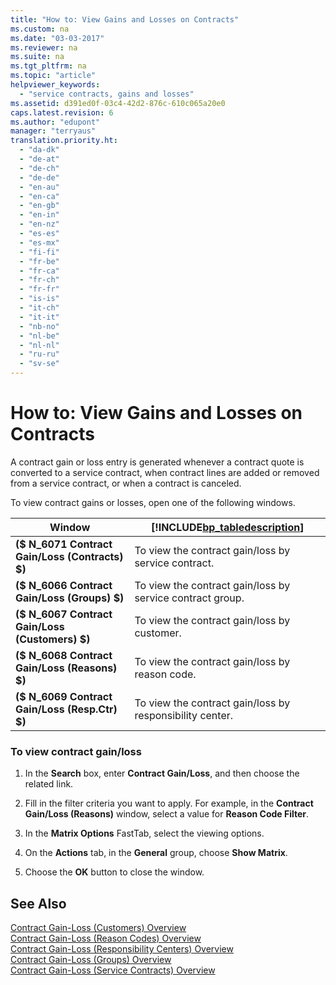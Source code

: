 ```yaml
---
title: "How to: View Gains and Losses on Contracts"
ms.custom: na
ms.date: "03-03-2017"
ms.reviewer: na
ms.suite: na
ms.tgt_pltfrm: na
ms.topic: "article"
helpviewer_keywords: 
  - "service contracts, gains and losses"
ms.assetid: d391ed0f-03c4-42d2-876c-610c065a20e0
caps.latest.revision: 6
ms.author: "edupont"
manager: "terryaus"
translation.priority.ht: 
  - "da-dk"
  - "de-at"
  - "de-ch"
  - "de-de"
  - "en-au"
  - "en-ca"
  - "en-gb"
  - "en-in"
  - "en-nz"
  - "es-es"
  - "es-mx"
  - "fi-fi"
  - "fr-be"
  - "fr-ca"
  - "fr-ch"
  - "fr-fr"
  - "is-is"
  - "it-ch"
  - "it-it"
  - "nb-no"
  - "nl-be"
  - "nl-nl"
  - "ru-ru"
  - "sv-se"
---
```

# How to: View Gains and Losses on Contracts
A contract gain or loss entry is generated whenever a contract quote is converted to a service contract, when contract lines are added or removed from a service contract, or when a contract is canceled.  
  
 To view contract gains or losses, open one of the following windows.  
  
|**Window**|[!INCLUDE[bp_tabledescription](../ApplicationDesign/includes/bp_tabledescription_md.md)]|  
|----------------|---------------------------------------|  
|**\($ N\_6071 Contract Gain\/Loss \(Contracts\) $\)**|To view the contract gain\/loss by service contract.|  
|**\($ N\_6066 Contract Gain\/Loss \(Groups\) $\)**|To view the contract gain\/loss by service contract group.|  
|**\($ N\_6067 Contract Gain\/Loss \(Customers\) $\)**|To view the contract gain\/loss by customer.|  
|**\($ N\_6068 Contract Gain\/Loss \(Reasons\) $\)**|To view the contract gain\/loss by reason code.|  
|**\($ N\_6069 Contract Gain\/Loss \(Resp.Ctr\) $\)**|To view the contract gain\/loss by responsibility center.|  
  
### To view contract gain\/loss  
  
1.  In the **Search** box, enter **Contract Gain\/Loss**, and then choose the related link.  
  
2.  Fill in the filter criteria you want to apply. For example, in the **Contract Gain\/Loss \(Reasons\)** window, select a value for **Reason Code Filter**.  
  
3.  In the **Matrix Options** FastTab, select the viewing options.  
  
4.  On the **Actions** tab, in the **General** group, choose **Show Matrix**.  
  
5.  Choose the **OK** button to close the window.  
  
## See Also  
 [Contract Gain\-Loss \(Customers\) Overview](../Service/contract-gain-loss-customers-overview.md)   
 [Contract Gain\-Loss \(Reason Codes\) Overview](../Service/contract-gain-loss-reason-codes-overview.md)   
 [Contract Gain\-Loss \(Responsibility Centers\)  Overview](../Service/contract-gain-loss-responsibility-centers-overview.md)   
 [Contract Gain\-Loss \(Groups\) Overview](../Service/contract-gain-loss-groups-overview.md)   
 [Contract Gain\-Loss \(Service Contracts\) Overview](../Service/contract-gain-loss-service-contracts-overview.md)